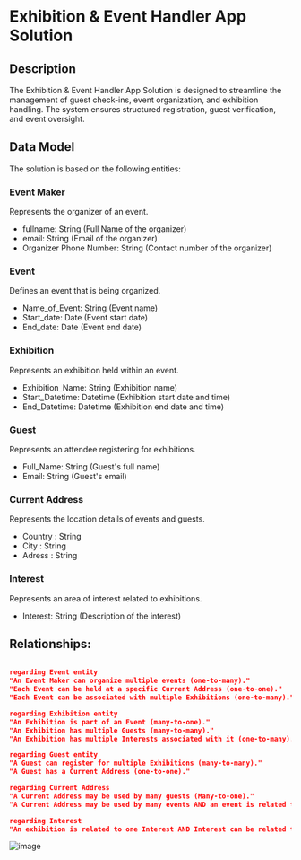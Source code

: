 # Exhibition & Event Handler App Solution
## Description

The Exhibition & Event Handler App Solution is designed to streamline the management of guest check-ins, event organization, and exhibition handling. The system ensures structured registration, guest verification, and event oversight.

## Data Model
The solution is based on the following entities:

###  Event Maker
Represents the organizer of an event.
- fullname: String (Full Name of the organizer)
- email: String (Email of the organizer)
- Organizer Phone Number: String (Contact number of the organizer)

###  Event
Defines an event that is being organized.
- Name_of_Event: String (Event name)
- Start_date: Date (Event start date)
- End_date: Date (Event end date)

### Exhibition
Represents an exhibition held within an event.
- Exhibition_Name: String (Exhibition name)
- Start_Datetime: Datetime (Exhibition start date and time)
- End_Datetime: Datetime (Exhibition end date and time)


### Guest

Represents an attendee registering for exhibitions.
- Full_Name: String (Guest's full name)
- Email: String (Guest's email)

### Current Address

Represents the location details of events and guests.
- Country : String
- City : String
- Adress : String

### Interest
Represents an area of interest related to exhibitions.
- Interest: String (Description of the interest)


## Relationships:

```json

regarding Event entity
"An Event Maker can organize multiple events (one-to-many)."
"Each Event can be held at a specific Current Address (one-to-one)."
"Each Event can be associated with multiple Exhibitions (one-to-many)."

regarding Exhibition entity
"An Exhibition is part of an Event (many-to-one)."
"An Exhibition has multiple Guests (many-to-many)."
"An Exhibition has multiple Interests associated with it (one-to-many)."

regarding Guest entity
"A Guest can register for multiple Exhibitions (many-to-many)."
"A Guest has a Current Address (one-to-one)."

regarding Current Address
"A Current Address may be used by many guests (Many-to-one)."
"A Current Address may be used by many events AND an event is related to one Current Address (one-to-one)."

regarding Interest
"An exhibition is related to one Interest AND Interest can be related to many exhibition (One-to-many)" 
```


![image](https://github.com/user-attachments/assets/58d20218-7ff7-4f40-b56e-fb628c9114db)
